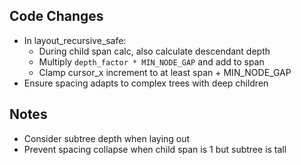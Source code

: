## Code Changes

- In layout_recursive_safe:
  - During child span calc, also calculate descendant depth
  - Multiply `depth_factor * MIN_NODE_GAP` and add to span
  - Clamp cursor_x increment to at least span + MIN_NODE_GAP
- Ensure spacing adapts to complex trees with deep children

## Notes
- Consider subtree depth when laying out
- Prevent spacing collapse when child span is 1 but subtree is tall

